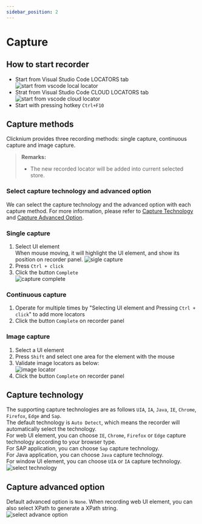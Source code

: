 ```yaml
---
sidebar_position: 2
---
```

# Capture

## How to start recorder
- Start from Visual Studio Code LOCATORS tab  
![start from vscode local locator](../../img/start_recorder_from_vscode.png)
- Strat from Visual Studio Code CLOUD LOCATORS tab  
![start from vscode cloud locator](../../img/start_recorder_from_cloud.png)
- Start with pressing hotkey `Ctrl+F10`  

## Capture methods

Clicknium provides three recording methods: single capture, continuous capture and image capture.

> **Remarks:**
>- The new recorded locator will be added into current selected store.

### Select capture technology and advanced option
We can select the capture technology and the advanced option with each capture method. For more information, please refer to [Capture Technology](#capture-technology) and [Capture Advanced Option](#capture-advanced-option).

### Single capture

1. Select UI element  
When mouse moving, it will highlight the UI element, and show its position on recorder panel.
![sigle capture](../../img/recorder_single.png)
2. Press `Ctrl + click`
3. Click the button `Complete`  
![capture complete](../../img/recorder_complete.png)

### Continuous capture

1. Operate for multiple times by "Selecting UI element and Pressing `Ctrl + click`" to add more locators
2. Click the button `Complete` on recorder panel

### Image capture

1. Select a UI element  
2. Press `Shift` and select one area for the element with the mouse
3. Validate image locators as below:  
![image locator](../../img/record_image_locator.png)
4. Click the button `Complete` on recorder panel

## Capture technology

The supporting capture technologies are as follows `UIA`, `IA`, `Java`, `IE`, `Chrome`, `Firefox`, `Edge` and `Sap`.  
The default technology is `Auto Detect`, which means the recorder will automatically select the technology.  
For web UI element, you can choose `IE`, `Chrome`, `Firefox` or `Edge` capture technology according to your browser type.  
For SAP application, you can choose `Sap` capture technology.  
For Java application, you can choose `Java` capture technology.  
For window UI element, you can choose `UIA` or `IA` capture technology.  
![select technology](../../img/record_choose_tech.png) 

## Capture advanced option

Default advanced option is `None`. When recording web UI element, you can also select XPath to generate a XPath string.    
![select advance option](../../img/record_choose_advance.png)
